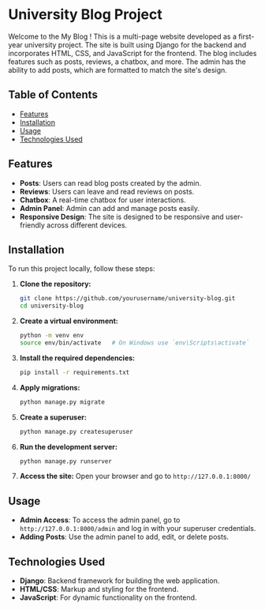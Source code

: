 # University Blog Project

Welcome to the My Blog ! This is a multi-page website developed as a first-year university project. The site is built using Django for the backend and incorporates HTML, CSS, and JavaScript for the frontend. The blog includes features such as posts, reviews, a chatbox, and more. The admin has the ability to add posts, which are formatted to match the site's design.

## Table of Contents

- [Features](#features)
- [Installation](#installation)
- [Usage](#usage)
- [Technologies Used](#technologies-used)


## Features

- **Posts**: Users can read blog posts created by the admin.
- **Reviews**: Users can leave and read reviews on posts.
- **Chatbox**: A real-time chatbox for user interactions.
- **Admin Panel**: Admin can add and manage posts easily.
- **Responsive Design**: The site is designed to be responsive and user-friendly across different devices.


## Installation

To run this project locally, follow these steps:

1. **Clone the repository:**
    ```bash
    git clone https://github.com/yourusername/university-blog.git
    cd university-blog
    ```

2. **Create a virtual environment:**
    ```bash
    python -m venv env
    source env/bin/activate   # On Windows use `env\Scripts\activate`
    ```

3. **Install the required dependencies:**
    ```bash
    pip install -r requirements.txt
    ```

4. **Apply migrations:**
    ```bash
    python manage.py migrate
    ```

5. **Create a superuser:**
    ```bash
    python manage.py createsuperuser
    ```

6. **Run the development server:**
    ```bash
    python manage.py runserver
    ```

7. **Access the site:**
    Open your browser and go to `http://127.0.0.1:8000/`

## Usage

- **Admin Access**: To access the admin panel, go to `http://127.0.0.1:8000/admin` and log in with your superuser credentials.
- **Adding Posts**: Use the admin panel to add, edit, or delete posts.

## Technologies Used

- **Django**: Backend framework for building the web application.
- **HTML/CSS**: Markup and styling for the frontend.
- **JavaScript**: For dynamic functionality on the frontend.

